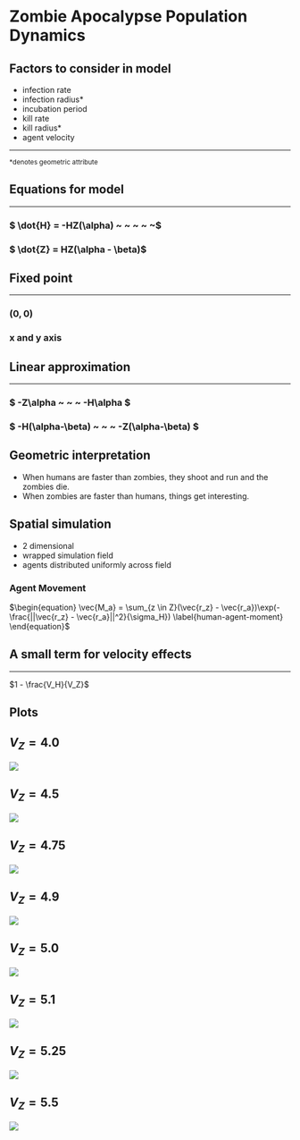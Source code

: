 
# Zombie Apocalypse Population Dynamics



## Factors to consider in model

- infection rate
- infection radius*
- incubation period
- kill rate
- kill radius*
- agent velocity
----
<small>*denotes geometric attribute</small>



## Equations for model
----
### $ \dot{H} = -HZ(\alpha) ~ ~ ~ ~ ~$
### $ \dot{Z} = HZ(\alpha - \beta)$



## Fixed point
----
### $(0,0)$
### x and y axis


## Linear approximation
----
### $ -Z\alpha ~ ~ ~ -H\alpha $
### $ -H(\alpha-\beta) ~ ~ ~ -Z(\alpha-\beta) $



## Geometric interpretation

- When humans are faster than zombies, they shoot and run and the zombies die.
- When zombies are faster than humans, things get interesting.



## Spatial simulation

- 2 dimensional
- wrapped simulation field
- agents distributed uniformly across field


### Agent Movement

$\begin{equation}
\vec{M_a} = \sum_{z \in Z}(\vec{r_z} - \vec{r_a})\exp(-\frac{||\vec{r_z} - \vec{r_a}||^2}{\sigma_H})
\label{human-agent-moment}
\end{equation}$



## A small term for velocity effects
----
$1 - \frac{V_H}{V_Z}$


## Plots


## $V_Z = 4.0$
<img src="imgages/pop_dec_5_4.0.png">


## $V_Z = 4.5$
<img src="imgages/pop_dec_5_4.5.png">


## $V_Z = 4.75$
<img src="imgages/pop_dec_5_4.75.png">


## $V_Z = 4.9$
<img src="imgages/pop_dec_5_4.9.png">


## $V_Z = 5.0$
<img src="imgages/pop_dec_5_5.0.png">


## $V_Z = 5.1$
<img src="imgages/pop_dec_5_5.1.png">


## $V_Z = 5.25$
<img src="imgages/pop_dec_5_5.25.png">


## $V_Z = 5.5$
<img src="imgages/pop_dec_5_5.5.png">


